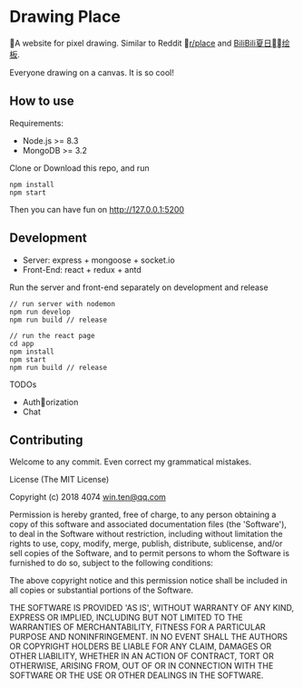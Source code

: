 # Drawing Place

A website for pixel drawing. Similar to Reddit [r/place](https://www.reddit.com/r/place) and [BiliBili夏日绘板](https://live.bilibili.com/pages/1702/pixel-drawing). 

Everyone drawing on a canvas. It is so cool!

## How to use

Requirements:
- Node.js >= 8.3
- MongoDB >= 3.2

Clone or Download this repo, and run
```
npm install
npm start
```

Then you can have fun on http://127.0.0.1:5200

## Development

- Server: express + mongoose + socket.io
- Front-End: react + redux + antd

Run the server and front-end separately on development and release

```
// run server with nodemon
npm run develop
npm run build // release

// run the react page
cd app
npm install
npm start
npm run build // release

```

TODOs

- Authorization
- Chat

## Contributing

Welcome to any commit. Even correct my grammatical mistakes.

License
(The MIT License)

Copyright (c) 2018 4074 <win.ten@qq.com>

Permission is hereby granted, free of charge, to any person obtaining a copy of this software and associated documentation files (the 'Software'), to deal in the Software without restriction, including without limitation the rights to use, copy, modify, merge, publish, distribute, sublicense, and/or sell copies of the Software, and to permit persons to whom the Software is furnished to do so, subject to the following conditions:

The above copyright notice and this permission notice shall be included in all copies or substantial portions of the Software.

THE SOFTWARE IS PROVIDED 'AS IS', WITHOUT WARRANTY OF ANY KIND, EXPRESS OR IMPLIED, INCLUDING BUT NOT LIMITED TO THE WARRANTIES OF MERCHANTABILITY, FITNESS FOR A PARTICULAR PURPOSE AND NONINFRINGEMENT. IN NO EVENT SHALL THE AUTHORS OR COPYRIGHT HOLDERS BE LIABLE FOR ANY CLAIM, DAMAGES OR OTHER LIABILITY, WHETHER IN AN ACTION OF CONTRACT, TORT OR OTHERWISE, ARISING FROM, OUT OF OR IN CONNECTION WITH THE SOFTWARE OR THE USE OR OTHER DEALINGS IN THE SOFTWARE.